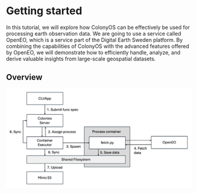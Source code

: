 # Getting started
In this tutorial, we will explore how ColonyOS can be effectively be used for processing earth observation data. We are going to use a service called OpenEO, which is a service part of the Digital Earth Sweden platform. By combining the capabilities of ColonyOS with the advanced features offered by OpenEO, we will demonstrate how to efficiently handle, analyze, and derive valuable insights from large-scale geospatial datasets.

## Overview

<img src="arch.png">
